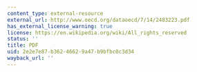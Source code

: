 ```yaml
---
content_type: external-resource
external_url: http://www.oecd.org/dataoecd/7/14/2483223.pdf
has_external_license_warning: true
license: https://en.wikipedia.org/wiki/All_rights_reserved
status: ''
title: PDF
uid: 2e2e7e87-b362-4662-9a47-b9bfbc0c3d34
wayback_url: ''
---
```

